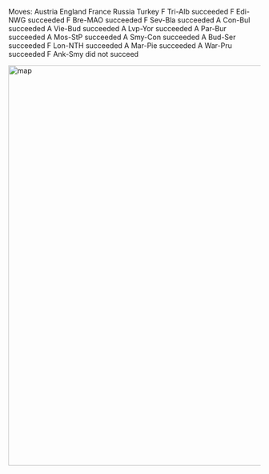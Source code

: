 Moves:
Austria               England               France                Russia                Turkey
F Tri-Alb succeeded   F Edi-NWG succeeded   F Bre-MAO succeeded   F Sev-Bla succeeded   A Con-Bul succeeded
A Vie-Bud succeeded   A Lvp-Yor succeeded   A Par-Bur succeeded   A Mos-StP succeeded   A Smy-Con succeeded
A Bud-Ser succeeded   F Lon-NTH succeeded   A Mar-Pie succeeded   A War-Pru succeeded   F Ank-Smy did not succeed

<img src="diplomacy.png" alt="map" height="800" width="1005"/>
